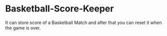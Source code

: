 # Basketball-Score-Keeper
It can store score of a Basketball Match and after that you can reset it when the game is over.
